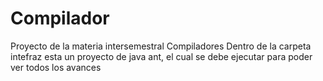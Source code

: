 # Compilador
Proyecto de la materia intersemestral Compiladores
Dentro de la carpeta intefraz esta un proyecto de java ant, el cual se debe ejecutar para poder ver todos los avances
